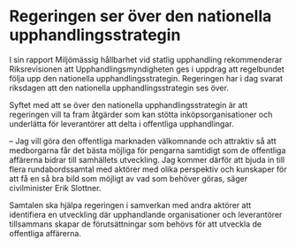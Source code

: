 # Regeringen ser över den nationella upphandlingsstrategin

I sin rapport Miljömässig hållbarhet vid statlig upphandling rekommenderar Riksrevisionen att Upphandlingsmyndigheten ges i uppdrag att regelbundet följa upp den nationella upphandlingsstrategin. Regeringen har i dag svarat riksdagen att den nationella upphandlingsstrategin ses över.

Syftet med att se över den nationella upphand­lingsstrategin är att regeringen vill ta fram åtgärder som kan stötta inköpsorganisationer och underlätta för leverantörer att delta i offentliga upphandlingar.

– Jag vill göra den offentliga marknaden välkomnande och attraktiv så att medborgarna får det bästa möjliga för pengarna samtidigt som de offentliga affärerna bidrar till samhällets utveckling. Jag kommer därför att bjuda in till flera rundabordssamtal med aktörer med olika perspektiv och kunskaper för att få en så bra bild som möjligt av vad som behöver göras, säger civilminister Erik Slottner.

Samtalen ska hjälpa regeringen i samverkan med andra aktörer att identifiera en utveckling där upphandlande organisationer och leverantörer tillsammans skapar de förutsättningar som behövs för att utveckla de offentliga affärerna.
